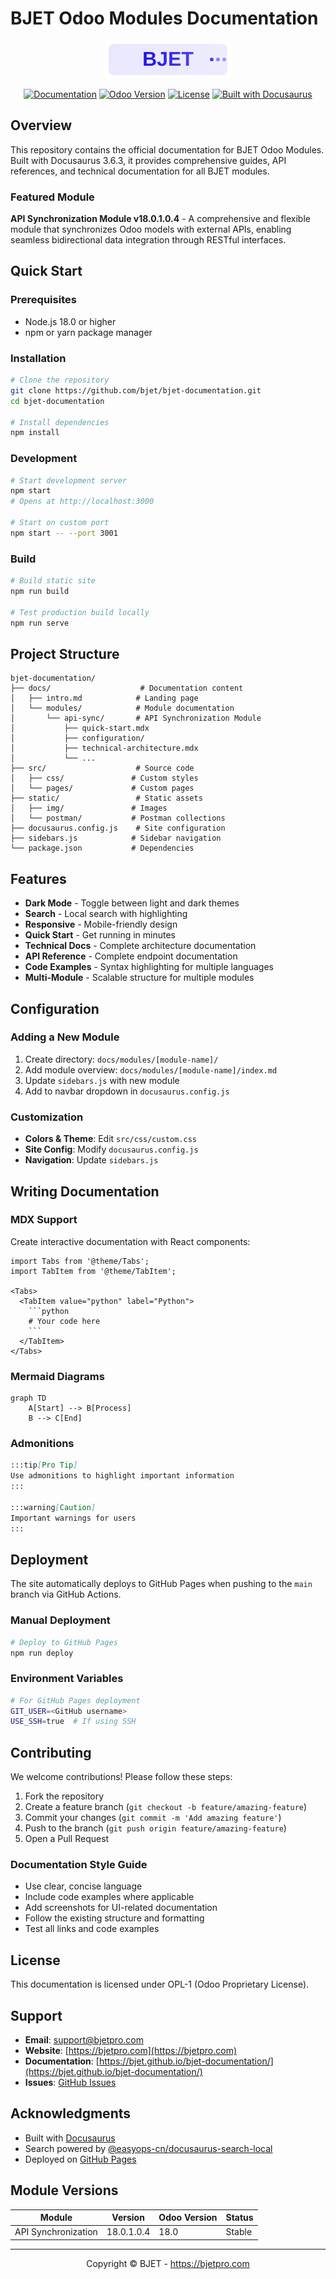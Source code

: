 # BJET Odoo Modules Documentation

<div align="center">
  <img src="static/img/logo.svg" alt="BJET Logo" width="200"/>
  
  [![Documentation](https://img.shields.io/badge/docs-live-brightgreen)](https://bjet.github.io/bjet-documentation/)
  [![Odoo Version](https://img.shields.io/badge/Odoo-18.0-blue)](https://www.odoo.com)
  [![License](https://img.shields.io/badge/License-OPL--1-orange)](LICENSE)
  [![Built with Docusaurus](https://img.shields.io/badge/Built%20with-Docusaurus-green)](https://docusaurus.io)
</div>

## Overview

This repository contains the official documentation for BJET Odoo Modules. Built with Docusaurus 3.6.3, it provides comprehensive guides, API references, and technical documentation for all BJET modules.

### Featured Module

**API Synchronization Module v18.0.1.0.4** - A comprehensive and flexible module that synchronizes Odoo models with external APIs, enabling seamless bidirectional data integration through RESTful interfaces.

## Quick Start

### Prerequisites

- Node.js 18.0 or higher
- npm or yarn package manager

### Installation

```bash
# Clone the repository
git clone https://github.com/bjet/bjet-documentation.git
cd bjet-documentation

# Install dependencies
npm install
```

### Development

```bash
# Start development server
npm start
# Opens at http://localhost:3000

# Start on custom port
npm start -- --port 3001
```

### Build

```bash
# Build static site
npm run build

# Test production build locally
npm run serve
```

## Project Structure

```
bjet-documentation/
├── docs/                    # Documentation content
│   ├── intro.md            # Landing page
│   └── modules/            # Module documentation
│       └── api-sync/       # API Synchronization Module
│           ├── quick-start.mdx
│           ├── configuration/
│           ├── technical-architecture.mdx
│           └── ...
├── src/                    # Source code
│   ├── css/               # Custom styles
│   └── pages/             # Custom pages
├── static/                 # Static assets
│   ├── img/               # Images
│   └── postman/           # Postman collections
├── docusaurus.config.js    # Site configuration
├── sidebars.js            # Sidebar navigation
└── package.json           # Dependencies
```

## Features

- **Dark Mode** - Toggle between light and dark themes
- **Search** - Local search with highlighting
- **Responsive** - Mobile-friendly design
- **Quick Start** - Get running in minutes
- **Technical Docs** - Complete architecture documentation
- **API Reference** - Complete endpoint documentation
- **Code Examples** - Syntax highlighting for multiple languages
- **Multi-Module** - Scalable structure for multiple modules

## Configuration

### Adding a New Module

1. Create directory: `docs/modules/[module-name]/`
2. Add module overview: `docs/modules/[module-name]/index.md`
3. Update `sidebars.js` with new module
4. Add to navbar dropdown in `docusaurus.config.js`

### Customization

- **Colors & Theme**: Edit `src/css/custom.css`
- **Site Config**: Modify `docusaurus.config.js`
- **Navigation**: Update `sidebars.js`

## Writing Documentation

### MDX Support

Create interactive documentation with React components:

```mdx
import Tabs from '@theme/Tabs';
import TabItem from '@theme/TabItem';

<Tabs>
  <TabItem value="python" label="Python">
    ```python
    # Your code here
    ```
  </TabItem>
</Tabs>
```

### Mermaid Diagrams

```mermaid
graph TD
    A[Start] --> B[Process]
    B --> C[End]
```

### Admonitions

```markdown
:::tip[Pro Tip]
Use admonitions to highlight important information
:::

:::warning[Caution]
Important warnings for users
:::
```

## Deployment

The site automatically deploys to GitHub Pages when pushing to the `main` branch via GitHub Actions.

### Manual Deployment

```bash
# Deploy to GitHub Pages
npm run deploy
```

### Environment Variables

```bash
# For GitHub Pages deployment
GIT_USER=<GitHub username>
USE_SSH=true  # If using SSH
```

## Contributing

We welcome contributions! Please follow these steps:

1. Fork the repository
2. Create a feature branch (`git checkout -b feature/amazing-feature`)
3. Commit your changes (`git commit -m 'Add amazing feature'`)
4. Push to the branch (`git push origin feature/amazing-feature`)
5. Open a Pull Request

### Documentation Style Guide

- Use clear, concise language
- Include code examples where applicable
- Add screenshots for UI-related documentation
- Follow the existing structure and formatting
- Test all links and code examples

## License

This documentation is licensed under OPL-1 (Odoo Proprietary License).

## Support

- **Email**: support@bjetpro.com
- **Website**: [https://bjetpro.com](https://bjetpro.com)
- **Documentation**: [https://bjet.github.io/bjet-documentation/](https://bjet.github.io/bjet-documentation/)
- **Issues**: [GitHub Issues](https://github.com/bjet/bjet-documentation/issues)

## Acknowledgments

- Built with [Docusaurus](https://docusaurus.io/)
- Search powered by [@easyops-cn/docusaurus-search-local](https://github.com/easyops-cn/docusaurus-search-local)
- Deployed on [GitHub Pages](https://pages.github.com/)

## Module Versions

| Module | Version    | Odoo Version | Status |
|--------|------------|--------------|--------|
| API Synchronization | 18.0.1.0.4 | 18.0 | Stable |

---

<div align="center">
  Copyright © BJET - <a href="https://bjetpro.com">https://bjetpro.com</a>
</div>